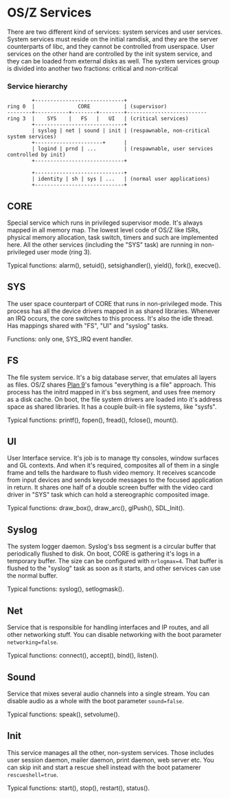 OS/Z Services
=============

There are two different kind of services: system services and user services. System services
must reside on the initial ramdisk, and they are the server counterparts of libc, and they
cannot be controlled from userspace. User services on the other hand are controlled by the
init system service, and they can be loaded from external disks as well. The system services
group is divided into another two fractions: critical and non-critical

### Service hierarchy

```
        +-----------------------------+
ring 0  |              CORE           | (supervisor)
--------+-----------+--------+--------+--------------------------
ring 3  |    SYS    |   FS   |   UI   | (critical services)
        +-----------------------------+
        | syslog | net | sound | init | (respawnable, non-critical system services)
        +----------------------+      |
        | logind | prnd | ...         | (respawnable, user services controlled by init)
        +-----------------------------+

        +-----------------------------+
        | identity | sh | sys | ...   | (normal user applications)
        +-----------------------------+
```

CORE
----

Special service which runs in privileged supervisor mode. It's always mapped in all memory map.
The lowest level code of OS/Z like ISRs, physical memory allocation, task switch, timers and such
are implemented here. All the other services (including the "SYS" task) are running in non-privileged
user mode (ring 3).

Typical functions: alarm(), setuid(), setsighandler(), yield(), fork(), execve().

SYS
---

The user space counterpart of CORE that runs in non-privileged mode.
This process has all the device drivers mapped in as shared libraries. Whenever an IRQ occurs, the core
switches to this process. It's also the idle thread. Has mappings shared with "FS", "UI" and "syslog" tasks.

Functions: only one, SYS_IRQ event handler.

FS
--

The file system service. It's a big database server, that emulates all layers as files. 
OS/Z shares [Plan 9](https://en.wikipedia.org/wiki/Plan_9_from_Bell_Labs)'s famous "everything is a file" approach.
This process has the initrd mapped in it's bss segment, and uses free memory as a disk cache. On boot, the file system
drivers are loaded into it's address space as shared libraries. It has a couple built-in file systems, like "sysfs".

Typical functions: printf(), fopen(), fread(), fclose(), mount().

UI
--

User Interface service. It's job is to manage tty consoles, window surfaces and GL contexts. And
when it's required, composites all of them in a single frame and tells the hardware to flush video memory.
It receives scancode from input devices and sends keycode messages to the focused application in return. It shares one half
of a double screen buffer with the video card driver in "SYS" task which can hold a stereographic composited image.

Typical functions: draw_box(), draw_arc(), glPush(), SDL_Init().

Syslog
------

The system logger daemon. Syslog's bss segment is a circular buffer that periodically flushed to disk. On boot,
CORE is gathering it's logs in a temporary buffer. The size can be configured with `nrlogmax=4`. That buffer is flushed to
the "syslog" task as soon as it starts, and other services can use the normal buffer.

Typical functions: syslog(), setlogmask().

Net
---

Service that is responsible for handling interfaces and IP routes, and all other networking stuff. You
can disable networking with the boot parameter `networking=false`.

Typical functions: connect(), accept(), bind(), listen().

Sound
-----

Service that mixes several audio channels into a single stream. You
can disable audio as a whole with the boot parameter `sound=false`.

Typical functions: speak(), setvolume().

Init
----

This service manages all the other, non-system services. Those includes user session daemon, mailer daemon, print daemon, web server etc. 
You can skip init and start a rescue shell instead with the boot patamerer `rescueshell=true`.

Typical functions: start(), stop(), restart(), status().

